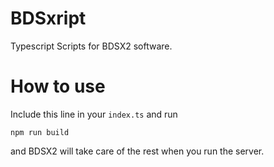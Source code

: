 # BDSxript
Typescript Scripts for BDSX2 software.

# How to use
Include this line in your `index.ts` and run

```
npm run build
```
and BDSX2 will take care of the rest when you run the server.